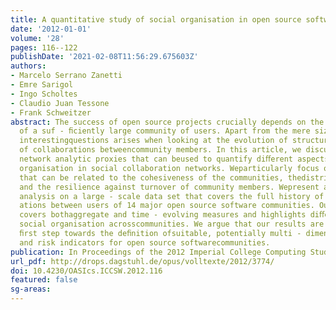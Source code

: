 ```yaml
---
title: A quantitative study of social organisation in open source software communities
date: '2012-01-01'
volume: '28'
pages: 116--122
publishDate: '2021-02-08T11:56:29.675603Z'
authors:
- Marcelo Serrano Zanetti
- Emre Sarigol
- Ingo Scholtes
- Claudio Juan Tessone
- Frank Schweitzer
abstract: The success of open source projects crucially depends on the voluntary contributions
  of a suf - ﬁciently large community of users. Apart from the mere size of the community,
  interestingquestions arises when looking at the evolution of structural features
  of collaborations betweencommunity members. In this article, we discuss several
  network analytic proxies that can beused to quantify diﬀerent aspects of the social
  organisation in social collaboration networks. Weparticularly focus on measures
  that can be related to the cohesiveness of the communities, thedistribution of responsibilities
  and the resilience against turnover of community members. Wepresent a comparative
  analysis on a large - scale data set that covers the full history of collabor -
  ations between users of 14 major open source software communities. Our analysis
  covers bothaggregate and time - evolving measures and highlights diﬀerences in the
  social organisation acrosscommunities. We argue that our results are a promising
  ﬁrst step towards the deﬁnition ofsuitable, potentially multi - dimensional, resilience
  and risk indicators for open source softwarecommunities.
publication: In Proceedings of the 2012 Imperial College Computing Student Workshop
url_pdf: http://drops.dagstuhl.de/opus/volltexte/2012/3774/
doi: 10.4230/OASIcs.ICCSW.2012.116
featured: false
sg-areas:
---
```

